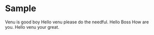 # Sample
Venu is good boy 
Hello venu please do the needful.
Hello Boss How are you.
Hello venu your great.
